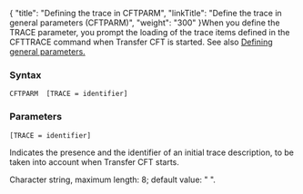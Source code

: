 {
    "title": "Defining the trace in CFTPARM",
    "linkTitle": "Define the trace in general parameters (CFTPARM)",
    "weight": "300"
}When you define the TRACE parameter, you prompt the loading of the
trace items defined in the CFTTRACE command when Transfer CFT
is started. See also [Defining
general parameters.](../../../admin_intro/admin_config_commands/cftparm_general_parameters)

<span id="Syntax"></span>

### Syntax

`CFTPARM  [TRACE = identifier]`

<span id="Parameters"></span>

### Parameters

`[TRACE = identifier]`

Indicates the presence and the identifier of an initial trace description,
to be taken into account when Transfer CFT starts.

Character string, maximum length: 8; default value: " ".
